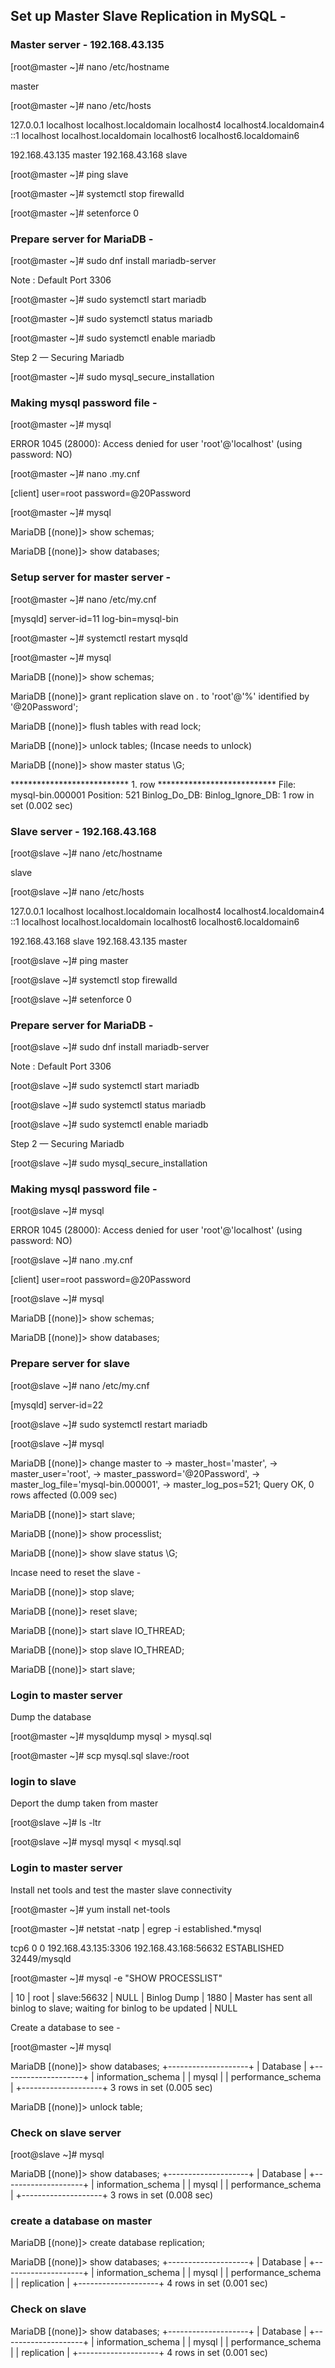 ## Set up Master Slave Replication in MySQL - 


### Master server - 192.168.43.135

[root@master ~]# nano /etc/hostname

master

[root@master ~]# nano /etc/hosts

127.0.0.1   localhost localhost.localdomain localhost4 localhost4.localdomain4
::1         localhost localhost.localdomain localhost6 localhost6.localdomain6

192.168.43.135    master
192.168.43.168    slave

[root@master ~]# ping slave

[root@master ~]# systemctl stop firewalld

[root@master ~]# setenforce 0


### Prepare server for MariaDB -

[root@master ~]# sudo dnf install mariadb-server

Note : Default Port 3306

[root@master ~]# sudo systemctl start mariadb

[root@master ~]# sudo systemctl status mariadb

[root@master ~]# sudo systemctl enable mariadb

Step 2 — Securing Mariadb

[root@master ~]# sudo mysql_secure_installation


### Making mysql password file - 

[root@master ~]# mysql

ERROR 1045 (28000): Access denied for user 'root'@'localhost' (using password: NO)


[root@master ~]# nano .my.cnf

[client]
user=root
password=@20Password

[root@master ~]# mysql

MariaDB [(none)]> show schemas;

MariaDB [(none)]> show databases;


### Setup server for master server - 

[root@master ~]# nano /etc/my.cnf

[mysqld]
server-id=11
log-bin=mysql-bin

[root@master ~]# systemctl restart mysqld

[root@master ~]# mysql

MariaDB [(none)]> show schemas;

MariaDB [(none)]> grant replication slave on *.* to 'root'@'%' identified by '@20Password';

MariaDB [(none)]> flush tables with read lock;

MariaDB [(none)]> unlock tables; (Incase needs to unlock)

MariaDB [(none)]> show master status \G;

*************************** 1. row ***************************
            File: mysql-bin.000001
        Position: 521
    Binlog_Do_DB:
Binlog_Ignore_DB:
1 row in set (0.002 sec)


### Slave server - 192.168.43.168

[root@slave ~]# nano /etc/hostname

slave

[root@slave ~]# nano /etc/hosts

127.0.0.1   localhost localhost.localdomain localhost4 localhost4.localdomain4
::1         localhost localhost.localdomain localhost6 localhost6.localdomain6

192.168.43.168    slave
192.168.43.135    master


[root@slave ~]# ping master

[root@slave ~]# systemctl stop firewalld

[root@slave ~]# setenforce 0


### Prepare server for MariaDB -

[root@slave ~]# sudo dnf install mariadb-server

Note : Default Port 3306

[root@slave ~]# sudo systemctl start mariadb

[root@slave ~]# sudo systemctl status mariadb

[root@slave ~]# sudo systemctl enable mariadb

Step 2 — Securing Mariadb

[root@slave ~]# sudo mysql_secure_installation



### Making mysql password file - 

[root@slave ~]# mysql

ERROR 1045 (28000): Access denied for user 'root'@'localhost' (using password: NO)


[root@slave ~]# nano .my.cnf

[client]
user=root
password=@20Password

[root@slave ~]# mysql

MariaDB [(none)]> show schemas;

MariaDB [(none)]> show databases;



### Prepare server for slave 

[root@slave ~]# nano /etc/my.cnf

[mysqld]
server-id=22

[root@slave ~]# sudo systemctl restart mariadb

[root@slave ~]# mysql

MariaDB [(none)]> change master to
    -> master_host='master',
    -> master_user='root',
    -> master_password='@20Password',
    -> master_log_file='mysql-bin.000001',
    -> master_log_pos=521;
Query OK, 0 rows affected (0.009 sec)

MariaDB [(none)]> start slave;

MariaDB [(none)]> show processlist;

MariaDB [(none)]> show slave status \G;


Incase need to reset the slave -

MariaDB [(none)]> stop slave;

MariaDB [(none)]> reset slave;

MariaDB [(none)]> start slave IO_THREAD;

MariaDB [(none)]> stop slave IO_THREAD;

MariaDB [(none)]> start slave;


### Login to master server 

Dump the database 

[root@master ~]# mysqldump mysql > mysql.sql

[root@master ~]# scp mysql.sql slave:/root


### login to slave 

Deport the dump taken from master 

[root@slave ~]# ls -ltr

[root@slave ~]# mysql mysql < mysql.sql


### Login to master server 

Install net tools and test the master slave connectivity

[root@master ~]# yum install net-tools

[root@master ~]# netstat -natp | egrep -i established.*mysql

tcp6       0      0 192.168.43.135:3306     192.168.43.168:56632    ESTABLISHED 32449/mysqld

[root@master ~]# mysql -e "SHOW PROCESSLIST"

| 10 | root        | slave:56632 | NULL | Binlog Dump | 1880 | Master has sent all binlog to slave; waiting for binlog to be updated | NULL       


Create a database to see -

[root@master ~]# mysql

MariaDB [(none)]> show databases;
+--------------------+
| Database           |
+--------------------+
| information_schema |
| mysql              |
| performance_schema |
+--------------------+
3 rows in set (0.005 sec)


MariaDB [(none)]> unlock table;



### Check on slave server

[root@slave ~]# mysql

MariaDB [(none)]> show databases;
+--------------------+
| Database           |
+--------------------+
| information_schema |
| mysql              |
| performance_schema |
+--------------------+
3 rows in set (0.008 sec)


### create a database on master 

MariaDB [(none)]> create database replication;

MariaDB [(none)]> show databases;
+--------------------+
| Database           |
+--------------------+
| information_schema |
| mysql              |
| performance_schema |
| replication        |
+--------------------+
4 rows in set (0.001 sec)


### Check on slave 

MariaDB [(none)]> show databases;
+--------------------+
| Database           |
+--------------------+
| information_schema |
| mysql              |
| performance_schema |
| replication        |
+--------------------+
4 rows in set (0.001 sec)


